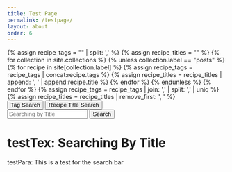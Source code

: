 ```yaml
---
title: Test Page
permalink: /testpage/
layout: about
order: 6
---
```


<html>
  <body>
    <div>
      {% assign recipe_tags = "" | split: ',' %}
      {% assign recipe_titles = "" %}
      {% for collection in site.collections %}
        {% unless collection.label == "posts" %}
            {% for recipe in site[collection.label] %}
              {% assign recipe_tags = recipe_tags | concat:recipe.tags %}
              {% assign recipe_titles = recipe_titles | append: ', ' | append:recipe.title %}
            {% endfor %}
        {% endunless %}
      {% endfor %}
      {% assign recipe_tags = recipe_tags | join: ',' | split: ',' | uniq %}
      {% assign recipe_titles = recipe_titles | remove_first: ', ' %}
        <div>
          <button id="tagButton" onClick="tagButtonClick()">Tag Search</button>
          <button id="titleButton" onClick="titleButtonClick()">Recipe Title Search</button>
        </div>
        <div>
          <input type="text" id="searchInput" placeholder="Searching by Title">
          <button type="submit" id="searchButton">Search</button>
          <p id="paragraph"></p>
        </div>
        <div>
          <h1 id="testText">testTex: Searching By Title</h1>
          <p id="testPara">testPara: This is a test for the search bar</p>
        </div>
      <script>
        function tagSearch() {
          var input, filter, tags, txtValue;
          input = document.getElementById('searchInput');
          paragraph = document.getElementById('paragraph');
          filter = input.value.toLowerCase();
          tags = {{ recipe_tags | jsonify }};
          var recipes = [];
          var results = [];
          fetch("{{ site.url }}{{ site.baseurl }}/_data/recipes.json")
            .then(response => response.json())
            .then(data => {
              var printable = data;
              for (i = 0; i < tags.length; i++) {
                txtValue = tags[i];
                if (txtValue.toLowerCase().indexOf(filter) > -1) {
                  results.push(txtValue);
                }
              }
              if (filter != '') {
                for (i = 0; i < printable.length; i++) {
                  var splitTags = printable[i].tags.split(', ');
                  for (j = 0; j < splitTags.length; j++) {
                    if (results.includes(splitTags[j])) {
                      recipes.push(printable[i].title);
                    }
                  }
                }
                paragraph.innerText = 'Results: ' + results.join(', ') + '\nRecipes Found: ' + recipes.join(', ');
              }
            })
            .catch(error => {
              console.error(`Error fetching recipes: ${error}`);
            });
          }
          function titleSearch() {
          var input, filter, titles, txtValue;
          input = document.getElementById('searchInput');
          paragraph = document.getElementById('paragraph');
          filter = input.value.toLowerCase();
          titles = {{ recipe_titles | jsonify }};
          titleSort = titles.split(', ');
          var recipes = [];
          var results = [];
          fetch("{{ site.url }}{{ site.baseurl }}/_data/recipes.json")
            .then(response => response.json())
            .then(data => {
              var printable = data;
              for (i = 0; i < titleSort.length; i++) {
                txtValue = titleSort[i];
                if (txtValue.toLowerCase().indexOf(filter) > -1) {
                  results.push(txtValue);
                }
              }
              if (filter != '') {
                for (i = 0; i < printable.length; i++) {
                    if (results.includes(printable[i].title)) {
                      recipes.push(printable[i].title);
                    }
                }
                paragraph.innerText = 'Search: ' + results.join(', ') + '\nRecipes Found: ' + recipes.join(', ');
              }
            })
            .catch(error => {
              console.error(`Error fetching recipes: ${error}`);
            });
          }
          function tagButtonClick() {
            const tagButton = document.getElementById("tagButton");
            const titleButton = document.getElementById("titleButton");
            const searchBar = document.getElementById("searchInput");
            const searchButton = document.getElementById("searchButton");
            const testText = document.getElementById("testText");
            tagButton.style.backgroundColor = "red";
            titleButton.style.backgroundColor = "blue";
            searchBar.placeholder = "Searching By Tag";
            searchButton.onclick = tagSearch();
            testText.textContent = "Searching By Tag";
           }
           function titleButtonClick() {
            const tagButton = document.getElementById("tagButton");
            const titleButton = document.getElementById("titleButton");
            const searchBar = document.getElementById("searchInput");
            const searchButton = document.getElementById("searchButton");
            const testText = document.getElementById("testText");
            titleButton.style.backgroundColor = "red";
            tagButton.style.backgroundColor = "blue";
            searchBar.placeholder = "Searching By Title";
            searchButton.onclick = titleSearch();
            testText.textContent = "Searching By Title";
           }
      </script>
    </div>
  </body>
</html>
